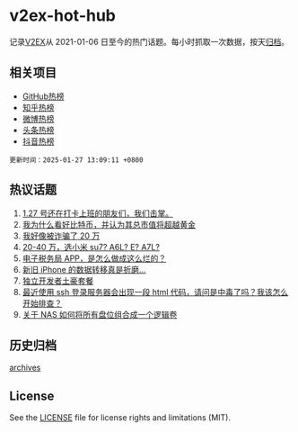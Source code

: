 # v2ex-hot-hub

 记录[V2EX](https://www.v2ex.com/)从 2021-01-06 日至今的热门话题。每小时抓取一次数据，按天[归档](archives)。
 
 ## 相关项目

- [GitHub热榜](https://github.com/snaildev/github-hot-hub)
- [知乎热榜](https://github.com/snaildev/zhihu-hot-hub)
- [微博热榜](https://github.com/snaildev/weibo-hot-hub)
- [头条热榜](https://github.com/snaildev/toutiao-hot-hub)
- [抖音热榜](https://github.com/snaildev/douyin-hot-hub)


 `更新时间：2025-01-27 13:09:11 +0800`

## 热议话题

1. [1.27 号还在打卡上班的朋友们，我们击掌。](https://www.v2ex.com/t/1108028)
1. [我为什么看好比特币，并认为其总市值将超越黄金](https://www.v2ex.com/t/1107964)
1. [我好像被诈骗了 20 万](https://www.v2ex.com/t/1107949)
1. [20-40 万，选小米 su7? A6L? E? A7L?](https://www.v2ex.com/t/1107957)
1. [电子税务局 APP，是怎么做成这么烂的？](https://www.v2ex.com/t/1107947)
1. [新旧 iPhone 的数据转移真是折磨...](https://www.v2ex.com/t/1107977)
1. [独立开发者土豪套餐](https://www.v2ex.com/t/1107963)
1. [最近使用 ssh 登录服务器会出现一段 html 代码，请问是中毒了吗？我该怎么开始排查？](https://www.v2ex.com/t/1107967)
1. [关于 NAS 如何将所有盘位组合成一个逻辑卷](https://www.v2ex.com/t/1107940)

## 历史归档

[archives](archives)

## License

See the [LICENSE](LICENSE) file for license rights and limitations (MIT).

